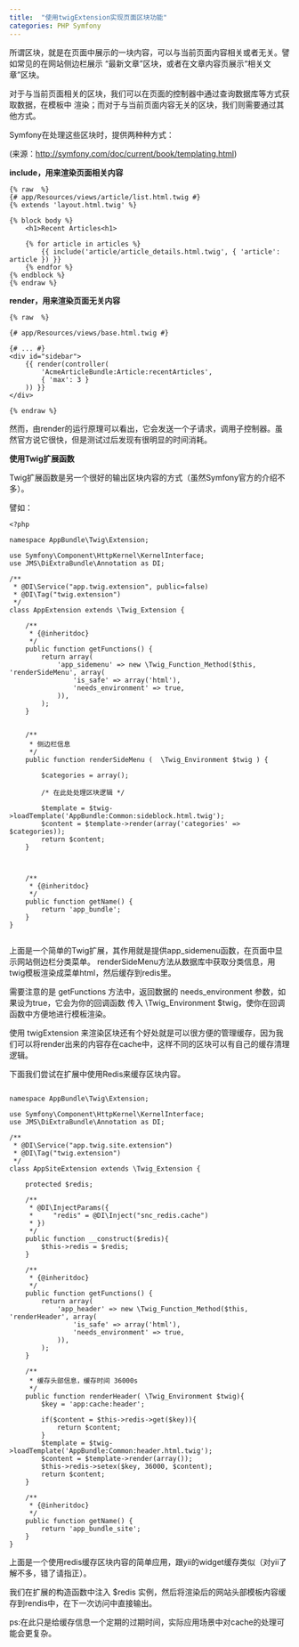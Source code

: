 ```yaml
---
title:  "使用twigExtension实现页面区块功能"
categories: PHP Symfony
---
```


所谓区块，就是在页面中展示的一块内容，可以与当前页面内容相关或者无关。譬如常见的在网站侧边栏展示
“最新文章”区块，或者在文章内容页展示“相关文章”区块。

对于与当前页面相关的区块，我们可以在页面的控制器中通过查询数据库等方式获取数据，在模板中
渲染；而对于与当前页面内容无关的区块，我们则需要通过其他方式。

Symfony在处理这些区块时，提供两种种方式： 

(来源：http://symfony.com/doc/current/book/templating.html)

**include，用来渲染页面相关内容**

```
{% raw  %}
{# app/Resources/views/article/list.html.twig #}
{% extends 'layout.html.twig' %}

{% block body %}
    <h1>Recent Articles<h1>

    {% for article in articles %}
        {{ include('article/article_details.html.twig', { 'article': article }) }}
    {% endfor %}
{% endblock %}
{% endraw %}
```

**render，用来渲染页面无关内容**

```
{% raw  %}

{# app/Resources/views/base.html.twig #}

{# ... #}
<div id="sidebar">
    {{ render(controller(
        'AcmeArticleBundle:Article:recentArticles',
        { 'max': 3 }
    )) }}
</div>

{% endraw %}
```


然而，由render的运行原理可以看出，它会发送一个子请求，调用子控制器。虽然官方说它很快，但是测试过后发现有很明显的时间消耗。

**使用Twig扩展函数**

Twig扩展函数是另一个很好的输出区块内容的方式（虽然Symfony官方的介绍不多）。

譬如：


```
<?php

namespace AppBundle\Twig\Extension;

use Symfony\Component\HttpKernel\KernelInterface;
use JMS\DiExtraBundle\Annotation as DI;

/**
 * @DI\Service("app.twig.extension", public=false)
 * @DI\Tag("twig.extension")
 */
class AppExtension extends \Twig_Extension {

    /**
     * {@inheritdoc}
     */
    public function getFunctions() {
        return array(
            'app_sidemenu' => new \Twig_Function_Method($this, 'renderSideMenu', array(
                'is_safe' => array('html'),
                'needs_environment' => true,
            )),
        );
    }


    /**
     * 侧边栏信息
     */
    public function renderSideMenu (  \Twig_Environment $twig ) {

        $categories = array();
        
        /* 在此处处理区块逻辑 */
        
        $template = $twig->loadTemplate('AppBundle:Common:sideblock.html.twig');
        $content = $template->render(array('categories' => $categories));
        return $content;
    }



    /**
     * {@inheritdoc}
     */
    public function getName() {
        return 'app_bundle';
    }
}


```

上面是一个简单的Twig扩展，其作用就是提供app_sidemenu函数，在页面中显示网站侧边栏分类菜单。
renderSideMenu方法从数据库中获取分类信息，用twig模板渲染成菜单html，然后缓存到redis里。

需要注意的是 getFunctions 方法中，返回数据的 needs_environment 参数，如果设为true，它会为你的回调函数
传入 \Twig_Environment $twig，使你在回调函数中方便地进行模板渲染。

使用 twigExtension 来渲染区块还有个好处就是可以很方便的管理缓存，因为我们可以将render出来的内容存在cache中，这样不同的区块可以有自己的缓存清理逻辑。

下面我们尝试在扩展中使用Redis来缓存区块内容。

```

namespace AppBundle\Twig\Extension;

use Symfony\Component\HttpKernel\KernelInterface;
use JMS\DiExtraBundle\Annotation as DI;

/**
 * @DI\Service("app.twig.site.extension")
 * @DI\Tag("twig.extension")
 */
class AppSiteExtension extends \Twig_Extension {

    protected $redis;
    
    /**
     * @DI\InjectParams({
     *     "redis" = @DI\Inject("snc_redis.cache")
     * })
     */
    public function __construct($redis){
        $this->redis = $redis;
    }

    /**
     * {@inheritdoc}
     */
    public function getFunctions() {
        return array(
            'app_header' => new \Twig_Function_Method($this, 'renderHeader', array(
                'is_safe' => array('html'),
                'needs_environment' => true,
            )),
        );
    }

    /**
     * 缓存头部信息，缓存时间 36000s
     */
    public function renderHeader( \Twig_Environment $twig){
        $key = 'app:cache:header';

        if($content = $this->redis->get($key)){
            return $content;
        }
        $template = $twig->loadTemplate('AppBundle:Common:header.html.twig');
        $content = $template->render(array());
        $this->redis->setex($key, 36000, $content);
        return $content;
    }

    /**
     * {@inheritdoc}
     */
    public function getName() {
        return 'app_bundle_site';
    }
}

```

上面是一个使用redis缓存区块内容的简单应用，跟yii的widget缓存类似（对yii了解不多，错了请指正）。

我们在扩展的构造函数中注入 $redis 实例，然后将渲染后的网站头部模板内容缓存到rendis中，在下一次访问中直接输出。

ps:在此只是给缓存信息一个定期的过期时间，实际应用场景中对cache的处理可能会更复杂。
